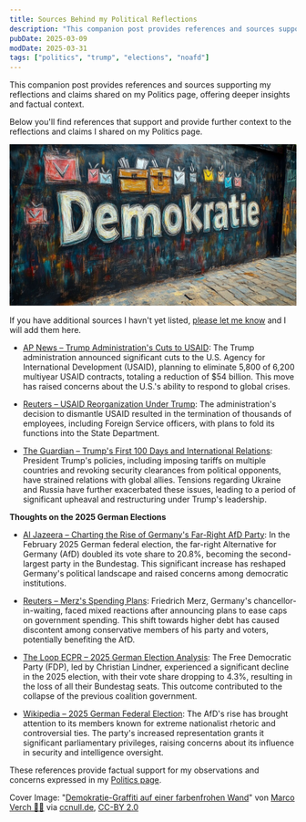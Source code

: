 ```yaml
---
title: Sources Behind my Political Reflections
description: "This companion post provides references and sources supporting my reflections and claims shared on my Politics page, offering deeper insights and factual context."
pubDate: 2025-03-09
modDate: 2025-03-31
tags: ["politics", "trump", "elections", "noafd"]
---
```


This companion post provides references
and sources supporting my reflections
and claims shared on my Politics page,
offering deeper insights and factual context.

Below you'll find references
that support and provide further context
to the reflections and claims I shared on my Politics page.

![Politics Cover](/public/politics-cover.jpg)

If you have additional sources I havn't yet listed,
[please let me know](/contact)
and I will add them here.

- [AP News – Trump Administration's Cuts to USAID](https://apnews.com/article/trump-usaid-foreign-aid-cuts-6292f48f8d4025bed0bf5c3e9d623c16):
  The Trump administration announced significant cuts to the U.S. Agency for International Development (USAID),
  planning to eliminate 5,800 of 6,200 multiyear USAID contracts,
  totaling a reduction of $54 billion.
  This move has raised concerns about the U.S.'s ability to respond to global crises.

- [Reuters – USAID Reorganization Under Trump](https://www.reuters.com/world/us/state-department-notified-congress-intent-reorganize-usaid-rubio-says-2025-03-28/):
  The administration's decision to dismantle USAID resulted in the termination of thousands of employees,
  including Foreign Service officers,
  with plans to fold its functions into the State Department.

- [The Guardian – Trump's First 100 Days and International Relations](https://www.theguardian.com/us-news/2025/jan/27/trump-first-100-days-guide):
  President Trump's policies,
  including imposing tariffs on multiple countries and revoking security clearances from political opponents,
  have strained relations with global allies.
  Tensions regarding Ukraine and Russia have further exacerbated these issues,
  leading to a period of significant upheaval and restructuring under Trump's leadership.

**Thoughts on the 2025 German Elections**

- [Al Jazeera – Charting the Rise of Germany's Far-Right AfD Party](https://www.aljazeera.com/news/2025/2/24/charting-the-rise-of-germanys-far-right-afd-party):
  In the February 2025 German federal election,
  the far-right Alternative for Germany (AfD) doubled its vote share to 20.8%,
  becoming the second-largest party in the Bundestag.
  This significant increase has reshaped Germany's political landscape and raised concerns among democratic institutions.

- [Reuters – Merz's Spending Plans](https://www.reuters.com/world/europe/merzs-spending-splurge-risks-blowback-among-german-conservatives-2025-03-24/):
  Friedrich Merz,
  Germany's chancellor-in-waiting,
  faced mixed reactions after announcing plans to ease caps on government spending.
  This shift towards higher debt has caused discontent among conservative members of his party and voters,
  potentially benefiting the AfD.

- [The Loop ECPR – 2025 German Election Analysis](https://theloop.ecpr.eu/the-2025-german-election-far-right-surge-and-coalition-collapse/):
  The Free Democratic Party (FDP),
  led by Christian Lindner,
  experienced a significant decline in the 2025 election,
  with their vote share dropping to 4.3%,
  resulting in the loss of all their Bundestag seats.
  This outcome contributed to the collapse of the previous coalition government.

- [Wikipedia – 2025 German Federal Election](https://en.wikipedia.org/wiki/2025_German_federal_election):
  The AfD's rise has brought attention to its members known for extreme nationalist rhetoric and controversial ties.
  The party's increased representation grants it significant parliamentary privileges,
  raising concerns about its influence in security and intelligence oversight.

These references provide factual support for my observations and concerns expressed in my [Politics page](/politics).

Cover Image: "<a href="https://ccnull.de/foto/demokratie-graffiti-auf-einer-farbenfrohen-wand/1100087" target="_blank">Demokratie-Graffiti auf einer farbenfrohen Wand</a>" von <a href="https://ccnull.de/fotograf/marco-verch-1" target="_blank">Marco Verch 👨‍🍳</a> via <a href="https://ccnull.de" target="_blank">ccnull.de</a>, <a href="https://creativecommons.org/licenses/by/2.0/de/" target="_blank">CC-BY 2.0</a>
